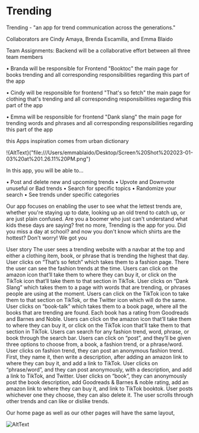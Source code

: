 # Trending

Trending - "an app for trend communication across the generations."

Collaborators are Cindy Amaya, Brenda Escamilla, and Emma Blaido 

Team Assignments:
Backend will be a collaborative effort between all three team members 

• Branda will be responsible for Frontend "Booktoc" the main page for books trending and all corresponding responsibilities regarding this part of the app

• Cindy will be responsible for frontend "That's so fetch" the main page for clothing that's trending and all corresponding responsibilities regarding this part of the app

• Emma will be responsible for frontend "Dank slang" the main page for trending words and phrases and all corresponding responsibilities regarding this part of the app


this Apps inspiration comes from urban dictionary

!{AltText}("file:///Users/emmablaido/Desktop/Screen%20Shot%202023-01-03%20at%201.26.11%20PM.png")


In this app, you will be able to...

• Post and delete new and upcoming trends
• Upvote and Downvote unuseful or Bad trends
• Search for specific topics
• Randomize your search
• See trends under specific categories 

Our app focuses on enabling the user to see what the lettest trends are, whether you're staying up to date, looking up an old trend to catch up, or are just plain confused.
Are you a boomer who just can't understand what kids these days are saying? fret no more, Trending is the app for you. Did you miss a day at school? and now you don't know which shirts are the hottest? Don't worry! We got you

User story 
The user sees a trending website with a navbar at the top and either a clothing item, book, or phrase that is trending the highest that day.
User clicks on “That’s so fetch” which takes them to a fashion page. There the user can see the fashion trends at the time. Users can click on the amazon icon that’ll take them to where they can buy it, or click on the TikTok icon that’ll take them to that section in TikTok.
User clicks on “Dank Slang” which takes them to a page with words that are trending, or phrases people are using at the moment. Users can click on the TikTok icon to take them to that section on TikTok, or the Twitter icon which will do the same.
User clicks on “book-talk” which takes them to a book page, where all the books that are trending are found. Each book has a rating from Goodreads and Barnes and Noble. Users can click on the amazon icon that’ll take them to where they can buy it, or click on the TikTok icon that’ll take them to that section in TikTok.
Users can search for any fashion trend, word, phrase, or book through the search bar.
Users can click on “post”, and they’ll be given three options to choose from, a book, a fashion trend, or a phrase/word.
User clicks on fashion trend, they can post an anonymous fashion trend. First, they name it, then write a description, after adding an amazon link to where they can buy it, and add a link to TikTok.
User clicks on “phrase/word”, and they can post anonymously, with a description, and add a link to TikTok, and Twitter.
User clicks on “book”, they can anonymously post the book description, add Goodreads & Barnes & noble rating, add an amazon link to where they can buy it, and link to TikTok booktok.
User posts whichever one they choose, they can also delete it.
The user scrolls through other trends and can like or dislike trends.


Our home page as well as our other pages will have the same layout, 

![AltText]("file:///Users/emmablaido/Desktop/Screen%20Shot%202023-01-03%20at%202.04.35%20PM.png")
